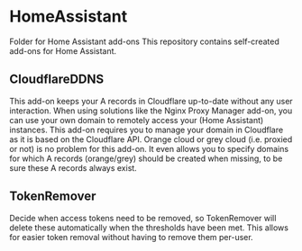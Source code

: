 # HomeAssistant
Folder for Home Assistant add-ons
This repository contains self-created add-ons for Home Assistant.

## CloudflareDDNS
This add-on keeps your A records in Cloudflare up-to-date without any user interaction.
When using solutions like the Nginx Proxy Manager add-on, you can use your own domain to remotely access your (Home Assistant) instances.
This add-on requires you to manage your domain in Cloudflare as it is based on the Cloudflare API.
Orange cloud or grey cloud (i.e. proxied or not) is no problem for this add-on. It even allows you to specify domains for which A records (orange/grey) should be created when missing, to be sure these A records always exist.

## TokenRemover
Decide when access tokens need to be removed, so TokenRemover will delete these automatically when the thresholds have been met.
This allows for easier token removal without having to remove them per-user.
